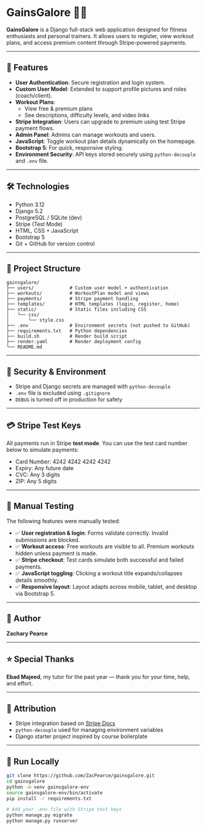 # GainsGalore 🏋🏾

**GainsGalore** is a Django full-stack web application designed for fitness enthusiasts and personal trainers. It allows users to register, view workout plans, and access premium content through Stripe-powered payments.

---

## 🚀 Features

- **User Authentication**: Secure registration and login system.
- **Custom User Model**: Extended to support profile pictures and roles (coach/client).
- **Workout Plans**:
  - View free & premium plans
  - See descriptions, difficulty levels, and video links
- **Stripe Integration**: Users can upgrade to premium using test Stripe payment flows.
- **Admin Panel**: Admins can manage workouts and users.
- **JavaScript**: Toggle workout plan details dynamically on the homepage.
- **Bootstrap 5**: For quick, responsive styling.
- **Environment Security**: API keys stored securely using `python-decouple` and `.env` file.

---

## 🛠 Technologies

- Python 3.12
- Django 5.2
- PostgreSQL / SQLite (dev)
- Stripe (Test Mode)
- HTML, CSS + JavaScript
- Bootstrap 5
- Git + GitHub for version control

---

## 📂 Project Structure

```
gainsgalore/
├── users/             # Custom user model + authentication
├── workouts/          # WorkoutPlan model and views
├── payments/          # Stripe payment handling
├── templates/         # HTML templates (login, register, home)
├── static/            # Static files including CSS
│   └── css/
│       └── style.css
├── .env               # Environment secrets (not pushed to GitHub)
├── requirements.txt   # Python dependencies
├── build.sh           # Render build script
├── render.yaml        # Render deployment config
└── README.md
```

---

## 🔐 Security & Environment

- Stripe and Django secrets are managed with `python-decouple`
- `.env` file is excluded using `.gitignore`
- `DEBUG` is turned off in production for safety

---

## 💳 Stripe Test Keys

All payments run in Stripe **test mode**. You can use the test card number below to simulate payments: 

- Card Number: 4242 4242 4242 4242
- Expiry: Any future date
- CVC: Any 3 digits
- ZIP: Any 5 digits

---

## 🧪 Manual Testing

The following features were manually tested:

- ✅ **User registration & login**: Forms validate correctly. Invalid submissions are blocked.
- ✅ **Workout access**: Free workouts are visible to all. Premium workouts hidden unless payment is made.
- ✅ **Stripe checkout**: Test cards simulate both successful and failed payments.
- ✅ **JavaScript toggling**: Clicking a workout title expands/collapses details smoothly.
- ✅ **Responsive layout**: Layout adapts across mobile, tablet, and desktop via Bootstrap 5.

---

## 🧠 Author

**Zachary Pearce**

---

## ⭐ Special Thanks

**Ebad Majeed**, my tutor for the past year — thank you for your time, help, and effort.

---

## 📄 Attribution

- Stripe integration based on [Stripe Docs](https://stripe.com/docs)
- `python-decouple` used for managing environment variables
- Django starter project inspired by course boilerplate

---

## 🧰 Run Locally

```bash
git clone https://github.com/ZacPearce/gainsgalore.git
cd gainsgalore
python -m venv gainsgalore-env
source gainsgalore-env/bin/activate
pip install -r requirements.txt

# Add your .env file with Stripe test keys
python manage.py migrate
python manage.py runserver
